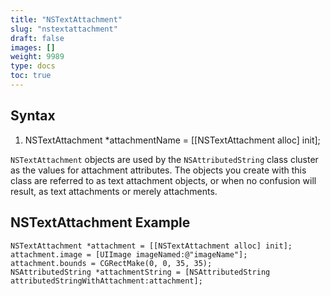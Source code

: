 ```yaml
---
title: "NSTextAttachment"
slug: "nstextattachment"
draft: false
images: []
weight: 9989
type: docs
toc: true
---
```


## Syntax
 1. NSTextAttachment *attachmentName = [[NSTextAttachment alloc] init];

`NSTextAttachment` objects are used by the `NSAttributedString` class cluster as the values for attachment attributes. The objects you create with this class are referred to as text attachment objects, or when no confusion will result, as text attachments or merely attachments.

## NSTextAttachment Example
    NSTextAttachment *attachment = [[NSTextAttachment alloc] init];
    attachment.image = [UIImage imageNamed:@"imageName"];
    attachment.bounds = CGRectMake(0, 0, 35, 35);
    NSAttributedString *attachmentString = [NSAttributedString attributedStringWithAttachment:attachment];

